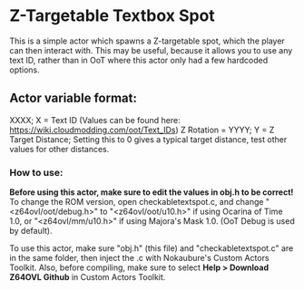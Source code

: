 # Z-Targetable Textbox Spot
This is a simple actor which spawns a Z-targetable spot, which the player can then interact with.
This may be useful, because it allows you to use any text ID, rather than in OoT where this actor only had a few hardcoded options.

## Actor variable format:
XXXX; X = Text ID (Values can be found here: https://wiki.cloudmodding.com/oot/Text_IDs)
Z Rotation = YYYY; Y = Z Target Distance; Setting this to 0 gives a typical target distance, test other values for other distances.

### How to use:
**Before using this actor, make sure to edit the values in obj.h to be correct!**
To change the ROM version, open checkabletextspot.c, and change "<z64ovl/oot/debug.h>" to "<z64ovl/oot/u10.h>" if using Ocarina of Time 1.0, or "<z64ovl/mm/u10.h>" if using Majora's Mask 1.0. (OoT Debug is used by default).

To use this actor, make sure "obj.h" (this file) and "checkabletextspot.c" are in the same folder, then inject the .c with Nokaubure's Custom Actors Toolkit.
Also, before compiling, make sure to select **Help > Download Z64OVL Github** in Custom Actors Toolkit.
